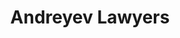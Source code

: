 ---
layout: home

title: Andreyev Lawyers 
titleTemplate: Documentations for AL Portal


editLink: true

hero:
  name: Documentations for
  text: AL Portal (2.0)
  tagline: For Development Team
  actions:
    - theme: brand
      text: Get Started
      link: /guide/introduction
    - theme: alt
      text: API Examples
      link: /api-examples

features:
  - title: 🧜‍♀️ For Fontend Developers
    link: /front-end/introduction
    details: The document will describe some technical documents and design specification requirements for front-end applications.
  - title: 🌚 For Backend Developers
    link: /back-end/introduction
    details: The document will describe some technical documents and design specification requirements for back-end applications.
  - title: 📸 For Deployment Team
    link: /deployment/introduction
    details: The document will describe instructions and details for deployment of the application, as well as some troubleshooting methods.
  # - title: 📸 For End User
  #   link: /front-end/introduction
  #   details: The document will describe the user's instructions and some troubleshooting methods.
  - title: 🧩 Road Map
    link: /road-map/introduction
    details: An overview of the planned features, milestones, and timelines for the development and release of the ALP App.
  # - title: 🧩 Release Notes
  #   link: /release-notes/
  #   details: A changelog of the platform will be recorded in the documentation.
---